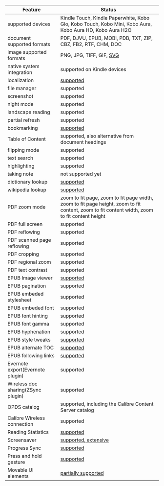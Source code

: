 | Feature |  Status  |
| ------ | ------ |
|  supported devices  |  Kindle Touch, Kindle Paperwhite, Kobo Glo, Kobo Touch, Kobo Mini, Kobo Aura, Kobo Aura HD, Kobo Aura H2O  |
| document supported formats |  PDF, DJVU, EPUB, MOBI, PDB, TXT, ZIP, CBZ, FB2, RTF, CHM, DOC |
| image supported formats |  PNG, JPG, TIFF, GIF, [SVG](https://github.com/koreader/koreader/pull/2832) |
| native system integration | supported on Kindle devices |
| localization | [supported](https://github.com/koreader/koreader/wiki/Localization) |
| file manager | supported |
| screenshot | supported |
| night mode | supported |
| landscape reading | supported |
| partial refresh | supported |
| bookmarking | [supported](https://github.com/koreader/koreader/wiki/Bookmarks) |
| Table of Content | supported, also alternative from document headings |
| flipping mode | supported |
| text search | supported |
| highlighting | supported |
| taking note | not supported yet |
| dictionary lookup | [supported](https://github.com/koreader/koreader/wiki/Dictionary-support) |
| wikipedia lookup | [supported](https://github.com/koreader/koreader/wiki/Wikipedia-support) |
| PDF zoom mode | zoom to fit page, zoom to fit page width, zoom to fit page height, zoom to fit content, zoom to fit content width, zoom to fit content height|
| PDF full screen | supported |
| PDF reflowing | supported |
| PDF scanned page reflowing | supported |
| PDF cropping | supported |
| PDF regional zoom | supported |
| PDF text contrast | supported |
| EPUB Image viewer | [supported](https://github.com/koreader/koreader/wiki/Image-Viewer) |
| EPUB pagination | supported |
| EPUB embeded stylesheet | supported |
| EPUB embeded font | supported |
| EPUB font hinting | supported |
| EPUB font gamma | supported |
| EPUB hyphenation | [supported](https://github.com/koreader/koreader/wiki/Hyphenation) |
| EPUB style tweaks | [supported](https://github.com/koreader/koreader/wiki/Style-tweaks) |
| EPUB alternate TOC | [supported](https://github.com/koreader/koreader/wiki/Alternate-TOC) |
| EPUB following links | [supported](https://github.com/koreader/koreader/wiki/Following-links-within-documents) |
| Evernote export(Evernote plugin) | supported |
| Wireless doc sharing(ZSync plugin) | supported |
| OPDS catalog | supported, including the Calibre Content Server catalog |
| Calibre Wireless connection | supported |
| Reading Statistics | [supported](https://github.com/koreader/koreader/wiki/Statistics-plugin) |
| Screensaver | [supported, extensive](https://github.com/koreader/koreader/wiki/Screen-saver-options) |
| Progress Sync | [supported](https://github.com/koreader/koreader/wiki/Progress-sync) |
| Press and hold gesture | [supported](https://github.com/koreader/koreader/wiki/Press-and-hold-function) |
| Movable UI elements | [partially supported](https://github.com/koreader/koreader/wiki/Movable-UI-elements) |
